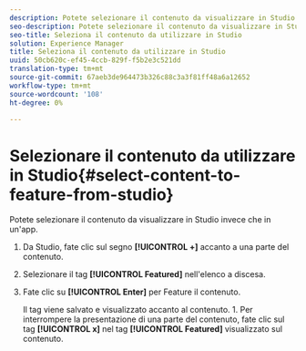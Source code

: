 ```yaml
---
description: Potete selezionare il contenuto da visualizzare in Studio invece che in un'app.
seo-description: Potete selezionare il contenuto da visualizzare in Studio invece che in un'app.
seo-title: Seleziona il contenuto da utilizzare in Studio
solution: Experience Manager
title: Seleziona il contenuto da utilizzare in Studio
uuid: 50cb620c-ef45-4ccb-829f-f5b2e3c521dd
translation-type: tm+mt
source-git-commit: 67aeb3de964473b326c88c3a3f81ff48a6a12652
workflow-type: tm+mt
source-wordcount: '108'
ht-degree: 0%

---
```



# Selezionare il contenuto da utilizzare in Studio{#select-content-to-feature-from-studio}

Potete selezionare il contenuto da visualizzare in Studio invece che in un&#39;app.

1. Da Studio, fate clic sul segno **[!UICONTROL +]** accanto a una parte del contenuto.
1. Selezionare il tag **[!UICONTROL Featured]** nell&#39;elenco a discesa.
1. Fate clic su **[!UICONTROL Enter]** per Feature il contenuto.

   Il tag viene salvato e visualizzato accanto al contenuto. 1. Per interrompere la presentazione di una parte del contenuto, fate clic sul tag **[!UICONTROL x]** nel tag **[!UICONTROL Featured]** visualizzato sul contenuto.
